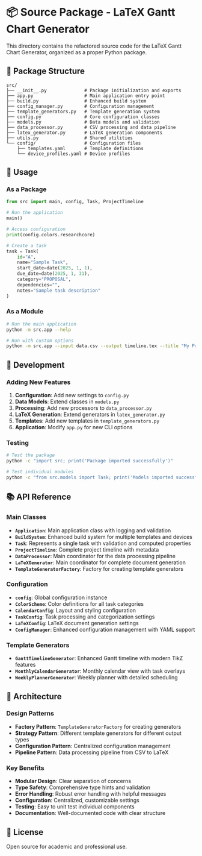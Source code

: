# 📦 Source Package - LaTeX Gantt Chart Generator

This directory contains the refactored source code for the LaTeX Gantt Chart Generator, organized as a proper Python package.

## 📁 Package Structure

```
src/
├── __init__.py              # Package initialization and exports
├── app.py                   # Main application entry point
├── build.py                 # Enhanced build system
├── config_manager.py        # Configuration management
├── template_generators.py   # Template generation system
├── config.py                # Core configuration classes
├── models.py                # Data models and validation
├── data_processor.py        # CSV processing and data pipeline
├── latex_generator.py       # LaTeX generation components
├── utils.py                 # Shared utilities
└── config/                  # Configuration files
    ├── templates.yaml       # Template definitions
    └── device_profiles.yaml # Device profiles
```

## 🚀 Usage

### As a Package
```python
from src import main, config, Task, ProjectTimeline

# Run the application
main()

# Access configuration
print(config.colors.researchcore)

# Create a task
task = Task(
    id="A",
    name="Sample Task",
    start_date=date(2025, 1, 1),
    due_date=date(2025, 1, 31),
    category="PROPOSAL",
    dependencies="",
    notes="Sample task description"
)
```

### As a Module
```bash
# Run the main application
python -m src.app --help

# Run with custom options
python -m src.app --input data.csv --output timeline.tex --title "My Project"
```

## 🔧 Development

### Adding New Features
1. **Configuration**: Add new settings to `config.py`
2. **Data Models**: Extend classes in `models.py`
3. **Processing**: Add new processors to `data_processor.py`
4. **LaTeX Generation**: Extend generators in `latex_generator.py`
5. **Templates**: Add new templates in `template_generators.py`
6. **Application**: Modify `app.py` for new CLI options

### Testing
```bash
# Test the package
python -c "import src; print('Package imported successfully')"

# Test individual modules
python -c "from src.models import Task; print('Models imported successfully')"
```

## 📚 API Reference

### Main Classes
- **`Application`**: Main application class with logging and validation
- **`BuildSystem`**: Enhanced build system for multiple templates and devices
- **`Task`**: Represents a single task with validation and computed properties
- **`ProjectTimeline`**: Complete project timeline with metadata
- **`DataProcessor`**: Main coordinator for the data processing pipeline
- **`LaTeXGenerator`**: Main coordinator for complete document generation
- **`TemplateGeneratorFactory`**: Factory for creating template generators

### Configuration
- **`config`**: Global configuration instance
- **`ColorScheme`**: Color definitions for all task categories
- **`CalendarConfig`**: Layout and styling configuration
- **`TaskConfig`**: Task processing and categorization settings
- **`LaTeXConfig`**: LaTeX document generation settings
- **`ConfigManager`**: Enhanced configuration management with YAML support

### Template Generators
- **`GanttTimelineGenerator`**: Enhanced Gantt timeline with modern TikZ features
- **`MonthlyCalendarGenerator`**: Monthly calendar view with task overlays
- **`WeeklyPlannerGenerator`**: Weekly planner with detailed scheduling

## 🔄 Architecture

### Design Patterns
- **Factory Pattern**: `TemplateGeneratorFactory` for creating generators
- **Strategy Pattern**: Different template generators for different output types
- **Configuration Pattern**: Centralized configuration management
- **Pipeline Pattern**: Data processing pipeline from CSV to LaTeX

### Key Benefits
- **Modular Design**: Clear separation of concerns
- **Type Safety**: Comprehensive type hints and validation
- **Error Handling**: Robust error handling with helpful messages
- **Configuration**: Centralized, customizable settings
- **Testing**: Easy to unit test individual components
- **Documentation**: Well-documented code with clear structure

## 📝 License

Open source for academic and professional use.